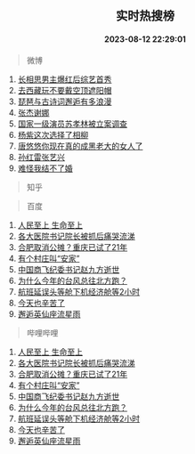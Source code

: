 <div align="center"><h2>实时热搜榜</h2><h4>2023-08-12 22:29:01</h4></div>

> 微博  

1. [长相思男主爆红后综艺首秀](https://s.weibo.com/weibo?q=%23%E9%95%BF%E7%9B%B8%E6%80%9D%E7%94%B7%E4%B8%BB%E7%88%86%E7%BA%A2%E5%90%8E%E7%BB%BC%E8%89%BA%E9%A6%96%E7%A7%80%23&t=31&band_rank=1&Refer=top)<br />
2. [去西藏玩不要戴空顶遮阳帽](https://s.weibo.com/weibo?q=%23%E5%8E%BB%E8%A5%BF%E8%97%8F%E7%8E%A9%E4%B8%8D%E8%A6%81%E6%88%B4%E7%A9%BA%E9%A1%B6%E9%81%AE%E9%98%B3%E5%B8%BD%23&t=31&band_rank=2&Refer=top)<br />
3. [琵琶与古诗词邂逅有多浪漫](https://s.weibo.com/weibo?q=%23%E7%90%B5%E7%90%B6%E4%B8%8E%E5%8F%A4%E8%AF%97%E8%AF%8D%E9%82%82%E9%80%85%E6%9C%89%E5%A4%9A%E6%B5%AA%E6%BC%AB%23&t=31&band_rank=3&Refer=top)<br />
4. [张杰谢娜](https://s.weibo.com/weibo?q=%E5%BC%A0%E6%9D%B0%E8%B0%A2%E5%A8%9C&t=31&band_rank=4&Refer=top)<br />
5. [国家一级演员苏孝林被立案调查](https://s.weibo.com/weibo?q=%23%E5%9B%BD%E5%AE%B6%E4%B8%80%E7%BA%A7%E6%BC%94%E5%91%98%E8%8B%8F%E5%AD%9D%E6%9E%97%E8%A2%AB%E7%AB%8B%E6%A1%88%E8%B0%83%E6%9F%A5%23&t=31&band_rank=5&Refer=top)<br />
6. [杨紫这次选择了相柳](https://s.weibo.com/weibo?q=%23%E6%9D%A8%E7%B4%AB%E8%BF%99%E6%AC%A1%E9%80%89%E6%8B%A9%E4%BA%86%E7%9B%B8%E6%9F%B3%23&t=31&band_rank=6&Refer=top)<br />
7. [唐悠悠你现在真的成黑老大的女人了](https://s.weibo.com/weibo?q=%23%E5%94%90%E6%82%A0%E6%82%A0%E4%BD%A0%E7%8E%B0%E5%9C%A8%E7%9C%9F%E7%9A%84%E6%88%90%E9%BB%91%E8%80%81%E5%A4%A7%E7%9A%84%E5%A5%B3%E4%BA%BA%E4%BA%86%23&t=31&band_rank=7&Refer=top)<br />
8. [孙红雷张艺兴](https://s.weibo.com/weibo?q=%E5%AD%99%E7%BA%A2%E9%9B%B7%E5%BC%A0%E8%89%BA%E5%85%B4&t=31&band_rank=8&Refer=top)<br />
9. [难怪我结不了婚](https://s.weibo.com/weibo?q=%E9%9A%BE%E6%80%AA%E6%88%91%E7%BB%93%E4%B8%8D%E4%BA%86%E5%A9%9A&t=31&band_rank=9&Refer=top)<br />

> 知乎  


> 百度  

1. [人民至上 生命至上](https://www.baidu.com/s?wd=%E4%BA%BA%E6%B0%91%E8%87%B3%E4%B8%8A+%E7%94%9F%E5%91%BD%E8%87%B3%E4%B8%8A&sa=fyb_news&rsv_dl=fyb_news)<br />
2. [各大医院书记院长被抓后痛哭流涕](https://www.baidu.com/s?wd=%E5%90%84%E5%A4%A7%E5%8C%BB%E9%99%A2%E4%B9%A6%E8%AE%B0%E9%99%A2%E9%95%BF%E8%A2%AB%E6%8A%93%E5%90%8E%E7%97%9B%E5%93%AD%E6%B5%81%E6%B6%95&sa=fyb_news&rsv_dl=fyb_news)<br />
3. [合肥取消公摊？重庆已试了21年](https://www.baidu.com/s?wd=%E5%90%88%E8%82%A5%E5%8F%96%E6%B6%88%E5%85%AC%E6%91%8A%EF%BC%9F%E9%87%8D%E5%BA%86%E5%B7%B2%E8%AF%95%E4%BA%8621%E5%B9%B4&sa=fyb_news&rsv_dl=fyb_news)<br />
4. [有个村庄叫“安家”](https://www.baidu.com/s?wd=%E6%9C%89%E4%B8%AA%E6%9D%91%E5%BA%84%E5%8F%AB%E2%80%9C%E5%AE%89%E5%AE%B6%E2%80%9D&sa=fyb_news&rsv_dl=fyb_news)<br />
5. [中国商飞纪委书记赵九方逝世](https://www.baidu.com/s?wd=%E4%B8%AD%E5%9B%BD%E5%95%86%E9%A3%9E%E7%BA%AA%E5%A7%94%E4%B9%A6%E8%AE%B0%E8%B5%B5%E4%B9%9D%E6%96%B9%E9%80%9D%E4%B8%96&sa=fyb_news&rsv_dl=fyb_news)<br />
6. [为什么今年的台风总往北方跑？](https://www.baidu.com/s?wd=%E4%B8%BA%E4%BB%80%E4%B9%88%E4%BB%8A%E5%B9%B4%E7%9A%84%E5%8F%B0%E9%A3%8E%E6%80%BB%E5%BE%80%E5%8C%97%E6%96%B9%E8%B7%91%EF%BC%9F&sa=fyb_news&rsv_dl=fyb_news)<br />
7. [航班延误头等舱下机经济舱等2小时](https://www.baidu.com/s?wd=%E8%88%AA%E7%8F%AD%E5%BB%B6%E8%AF%AF%E5%A4%B4%E7%AD%89%E8%88%B1%E4%B8%8B%E6%9C%BA%E7%BB%8F%E6%B5%8E%E8%88%B1%E7%AD%892%E5%B0%8F%E6%97%B6&sa=fyb_news&rsv_dl=fyb_news)<br />
8. [今天也辛苦了](https://www.baidu.com/s?wd=%E4%BB%8A%E5%A4%A9%E4%B9%9F%E8%BE%9B%E8%8B%A6%E4%BA%86&sa=fyb_news&rsv_dl=fyb_news)<br />
9. [邂逅英仙座流星雨](https://www.baidu.com/s?wd=%E9%82%82%E9%80%85%E8%8B%B1%E4%BB%99%E5%BA%A7%E6%B5%81%E6%98%9F%E9%9B%A8&sa=fyb_news&rsv_dl=fyb_news)<br />

> 哔哩哔哩  

1. [人民至上 生命至上](https://www.baidu.com/s?wd=%E4%BA%BA%E6%B0%91%E8%87%B3%E4%B8%8A+%E7%94%9F%E5%91%BD%E8%87%B3%E4%B8%8A&sa=fyb_news&rsv_dl=fyb_news)<br />
2. [各大医院书记院长被抓后痛哭流涕](https://www.baidu.com/s?wd=%E5%90%84%E5%A4%A7%E5%8C%BB%E9%99%A2%E4%B9%A6%E8%AE%B0%E9%99%A2%E9%95%BF%E8%A2%AB%E6%8A%93%E5%90%8E%E7%97%9B%E5%93%AD%E6%B5%81%E6%B6%95&sa=fyb_news&rsv_dl=fyb_news)<br />
3. [合肥取消公摊？重庆已试了21年](https://www.baidu.com/s?wd=%E5%90%88%E8%82%A5%E5%8F%96%E6%B6%88%E5%85%AC%E6%91%8A%EF%BC%9F%E9%87%8D%E5%BA%86%E5%B7%B2%E8%AF%95%E4%BA%8621%E5%B9%B4&sa=fyb_news&rsv_dl=fyb_news)<br />
4. [有个村庄叫“安家”](https://www.baidu.com/s?wd=%E6%9C%89%E4%B8%AA%E6%9D%91%E5%BA%84%E5%8F%AB%E2%80%9C%E5%AE%89%E5%AE%B6%E2%80%9D&sa=fyb_news&rsv_dl=fyb_news)<br />
5. [中国商飞纪委书记赵九方逝世](https://www.baidu.com/s?wd=%E4%B8%AD%E5%9B%BD%E5%95%86%E9%A3%9E%E7%BA%AA%E5%A7%94%E4%B9%A6%E8%AE%B0%E8%B5%B5%E4%B9%9D%E6%96%B9%E9%80%9D%E4%B8%96&sa=fyb_news&rsv_dl=fyb_news)<br />
6. [为什么今年的台风总往北方跑？](https://www.baidu.com/s?wd=%E4%B8%BA%E4%BB%80%E4%B9%88%E4%BB%8A%E5%B9%B4%E7%9A%84%E5%8F%B0%E9%A3%8E%E6%80%BB%E5%BE%80%E5%8C%97%E6%96%B9%E8%B7%91%EF%BC%9F&sa=fyb_news&rsv_dl=fyb_news)<br />
7. [航班延误头等舱下机经济舱等2小时](https://www.baidu.com/s?wd=%E8%88%AA%E7%8F%AD%E5%BB%B6%E8%AF%AF%E5%A4%B4%E7%AD%89%E8%88%B1%E4%B8%8B%E6%9C%BA%E7%BB%8F%E6%B5%8E%E8%88%B1%E7%AD%892%E5%B0%8F%E6%97%B6&sa=fyb_news&rsv_dl=fyb_news)<br />
8. [今天也辛苦了](https://www.baidu.com/s?wd=%E4%BB%8A%E5%A4%A9%E4%B9%9F%E8%BE%9B%E8%8B%A6%E4%BA%86&sa=fyb_news&rsv_dl=fyb_news)<br />
9. [邂逅英仙座流星雨](https://www.baidu.com/s?wd=%E9%82%82%E9%80%85%E8%8B%B1%E4%BB%99%E5%BA%A7%E6%B5%81%E6%98%9F%E9%9B%A8&sa=fyb_news&rsv_dl=fyb_news)<br />
